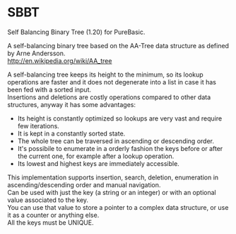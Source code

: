 # SBBT
 Self Balancing Binary Tree (1.20) for PureBasic.
 
A self-balancing binary tree based on the AA-Tree data structure as defined by Arne Andersson.<br>
http://en.wikipedia.org/wiki/AA_tree<br>

A self-balancing tree keeps its height to the minimum, so its lookup operations are faster and it does not degenerate into a list in case it has been fed with a sorted input.<br>
Insertions and deletions are costly operations compared to other data structures, anyway it has some advantages:<br>

- Its height is constantly optimized so lookups are very vast and require few iterations.<br>
- It is kept in a constantly sorted state.<br>
- The whole tree can be traversed in ascending or descending order.<br>
- It's possibile to enumerate in a orderly fashion the keys before or after the current one, for example after a lookup operation.<br>
- Its lowest and highest keys are immediately accessible.<br>

This implementation supports insertion, search, deletion, enumeration in ascending/descending order and manual navigation. <br>
Can be used with just the key (a string or an integer) or with an optional value associated to the key.<br>
You can use that value to store a pointer to a complex data structure, or use it as a counter or anything else.<br>
All the keys must be UNIQUE.<br>

